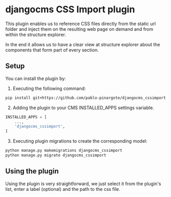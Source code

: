 # djangocms CSS Import plugin

This plugin enables us to reference CSS files directly from the static url folder and inject them on the resulting web page on demand and from within the structure explorer.

In the end it allows us to have a clear view at structure explorer about the components that form part of every section.

## Setup

You can install the plugin by:

1. Executing the following command:

```bash
pip install git+https://github.com/pablo-pinargote/djangocms_cssimport
```

2. Adding the plugin to your CMS INSTALLED_APPS settings variable.

```python
INSTALLED_APPS = [
    ...,
    'djangocms_cssimport',
]
```

3. Executing plugin migrations to create the corresponding model:

```bash
python manage.py makemigrations djangocms_cssimport
python manage.py migrate djangocms_cssimport
```

## Using the plugin

Using the plugin is very straightforward, we just select it from the plugin's list, enter a label (optional) and the path to the css file.
